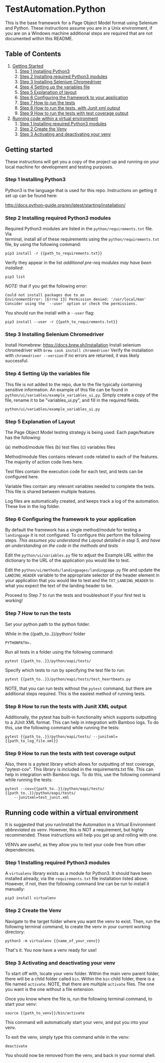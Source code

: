 # TestAutomation.Python
This is the base framework for a Page Object Model format using Selenium and Python. 
These instructions assume you are in a Unix environment, if you are on a Windows machine
additional steps are required that are not documented within this README.


## Table of Contents
1. [Getting Started](#getting-started)
	1. [Step 1 Installing Python3](#Step-1-Installing-Python3)
	2. [Step 2 Installing required Python3 modules](#Step-2-Installing-required-Python3-modules)
	3. [Step 3 Installing Selenium Chromedriver](#Step-3-Installing-Selenium-Chromedriver)
	4. [Step 4 Setting up the variables file](#Step-4-Setting-up-the-variables-file)
	5. [Step 5 Explanation of layout](#Step-5-Explanation-of-layout)
	6. [Step 6 Configuring the framework to your application](#Step-6-configuring-the-framework-to-your-application)
	7. [Step 7 How to run the tests](#Step-7-How-to-run-the-tests)
	8. [Step 8 How to run the tests, with Junit xml output](#Step-8-How-to-run-the-tests,-with-Junit-xml-output)
	9. [Step 9 How to run the tests with test coverage output](#Step-9-How-to-run-the-tests-with-test-coverage-output)
2. [Running code within a virtual environment](#running-the-code-in-a-virtual-environment)
	1. [Step 1 Installing required Python3 modules](#Step-1-Installing-required-Python3-modules)
	2. [Step 2 Create the Venv](#Step-2-Create-the-Venv)
	3. [Step 3 Activating and deactivating your venv](#Step-3-Activating-and-deactivating-your-venv)


## Getting started

These instructions will get you a copy of the project up and running on your 
local machine for development and testing purposes.

### Step 1 Installing Python3

Python3 is the language that is used for this repo. Instructions on getting it 
set up can be found here:

http://docs.python-guide.org/en/latest/starting/installation/

### Step 2 Installing required Python3 modules

Required Python3 modules are listed in the `python/requirements.txt` file. Via  
terminal, install all of these requirements using the `python/requirements.txt` file,
by using the following command:

```
pip3 install -r {{path_to_requirements.txt}}
```

Verify they appear in the list _additional pre-req modules may have been 
installed_:

```
pip3 list
```

*NOTE:* that if you get the following error:

```
Could not install packages due to an 
EnvironmentError: [Errno 13] Permission denied: '/usr/local/man'
Consider using the `--user` option or check the permissions.
```

You should run the install with a `--user` flag:

```
pip3 install --user -r {{path_to_requirements.txt}}
```

### Step 3 Installing Selenium Chromedriver

Install Homebrew: https://docs.brew.sh/Installation
Install selenium chromedriver with `brew cask install chromedriver`
Verify the installation with `chromedriver --version` if no errors are returned,
it was likely successful.

### Step 4 Setting Up the variables file

This file is not added to the repo, due to the file typically containing sensitive information. An
example of this file can be found in `python/ui/variables/example_variables_ui.py`. Simply create a copy 
of the file, rename it to be "variables_ui.py", and fill in the required fields.

```
python/ui/variables/example_variables_ui.py 
```

### Step 5 Explanation of Layout

The Page Object Model testing strategy is being used. Each page/feature has the 
following:

(a) method/module files
(b) test files
(c) variables files

Method/module files contains relevant code related to each of the features. The 
majority of action code lives here.

Test files contain the execution code for each test, and tests can be 
configured here.

Variable files contain any relevant variables needed to complete the tests. This
file is shared between multiple features.

Log files are automatically created, and keeps track a log of the automation.
These live in the log folder.

### Step 6 Configuring the framework to your application

By default the framework has a single method/module for testing a `landingpage` it is not configured.
To configure this perform the following steps. _This assumes you understand the Layout detailed in
step 5, and have an understanding on the code in the methods and tests_

Edit the `python/ui/variables.py` file to adjust the Example URL within the dictionary
to the URL of the application you would like to test.

Edit the `python/ui/methods/landingpages/landingpage.py` file and update the 
`LANDING_HEADER` variable to the appropriate selector of the header element in your application
that you would like to test and the `TXT_LANDING_HEADER` to what you expect the text of the landing
header to be. 

Proceed to Step 7 to run the tests and troubleshoot if your first test is working!

### Step 7 How to run the tests

Set your python path to the python folder.

While in the {{path_to..}}/python/ folder
```
PYTHONPATH=.
```

Run all tests in a folder using the following command:

```
pytest {{path_to..}}/python/eapi/tests/
```

Specify which tests to run by specifying the test file to run:

```
pytest {{path_to..}}/python/eapi/tests/test_heartbeats.py
```

NOTE, that you can run tests without the `pytest` command, but there are 
additional steps required. This is the easiest method of running tests.

### Step 8 How to run the tests with Junit XML output

Additionally, the pytest has built-in functionality which supports outputting 
to a JUnit XML format. This can help in integration with Bamboo logs. To do 
this, use the following command while running the tests:

```
pytest {{path_to..}}/python/eapi/tests/ --junitxml={{path_to_log_file.xml}}
```

### Step 9 How to run the tests with test coverage output

Also, there is a pytest library which allows for outputting of test coverage, 
"pytest-cov". This library is included in the requirements.txt file. This can 
help in integration with Bamboo logs. To do this, use the following command 
while running the tests:

```
pytest --cov={{path_to..}}/python/eapi/tests/ {{path_to..}}/python/eapi/tests/ 
    --junitxml=test_junit.xml
```

## Running code within a virtual environment

It is suggested that you run/install the Automation in a Virtual Environment 
_abbreviated as venv_. However, this is NOT a requirement, but highly recommended. These instructions 
will help you get up and rolling with one.

VENVs are useful, as they allow you to test your code free from other 
dependencies.

### Step 1 Installing required Python3 modules

A `virtualenv` library exists as a module for Python3. It should have been 
installed already, via the `requirements.txt` file installation listed above. 
However, if not, then the following command line can be run to install it
manually:

```
pip3 install virtualenv
```

### Step 2 Create the Venv

Navigate to the target folder where you want the venv to exist. Then, run the 
following terminal command, to create the venv in your current working 
directory:

```
python3 -m virtualenv {{name_of_your_venv}}
```

That's it. You now have a venv ready for use!

### Step 3 Activating and deactivating your venv

To start off with, locate your venv folder. Within the main venv parent 
folder, there will be a child folder called `bin`. Within the `bin` child 
folder, there is a file named `activate`. NOTE, that there are multiple
`activate` files. The one you want is the one without a file extension.

Once you know where the file is, run the following terminal command, to start
your venv:

```
source {{path_to_venv}}/bin/activate
```

This command will automatically start your venv, and put you into your venv.

To exit the venv, simply type this command while in the venv:

```
deactivate
```

You should now be removed from the venv, and back in your normal shell.


